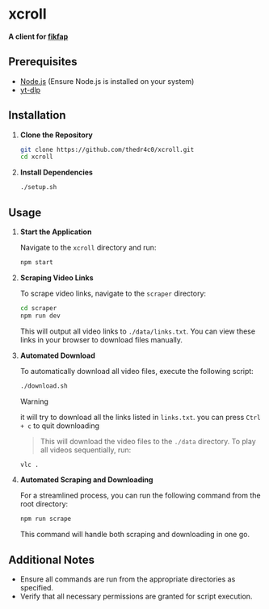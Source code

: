 # xcroll

**A client for [fikfap](https://fikfap.com/)**

## Prerequisites

- [Node.js](https://nodejs.org/en) (Ensure Node.js is installed on your system)
- [yt-dlp](https://github.com/yt-dlp/yt-dlp)

## Installation

1. **Clone the Repository**

   ```bash
   git clone https://github.com/thedr4c0/xcroll.git
   cd xcroll
   ```

2. **Install Dependencies**

   ```bash
   ./setup.sh
   ```

## Usage

1. **Start the Application**

   Navigate to the `xcroll` directory and run:

   ```bash
   npm start
   ```

2. **Scraping Video Links**

   To scrape video links, navigate to the `scraper` directory:

   ```bash
   cd scraper
   npm run dev
   ```

   This will output all video links to `./data/links.txt`. You can view these links in your browser to download files manually.

3. **Automated Download**

   To automatically download all video files, execute the following script:

   ```bash
   ./download.sh
   ```

   > [!WARNING]
   > it will try to download all the links listed in `links.txt`.
   > you can press `Ctrl + c` to quit downloading

   > This will download the video files to the `./data` directory. To play all videos sequentially, run:

   ```bash
   vlc .
   ```

4. **Automated Scraping and Downloading**

   For a streamlined process, you can run the following command from the root directory:

   ```bash
   npm run scrape
   ```

   This command will handle both scraping and downloading in one go.

## Additional Notes

- Ensure all commands are run from the appropriate directories as specified.
- Verify that all necessary permissions are granted for script execution.
